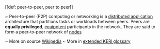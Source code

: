[[def: peer-to-peer, peer to peer]]

~ Peer-to-peer (P2P) computing or networking is a [distributed application](https://en.wikipedia.org/wiki/Distributed_application) architecture that partitions tasks or workloads between peers. Peers are **equally privileged**, [equipotent](https://en.wikipedia.org/wiki/Equipotent) participants in the network. They are said to form a peer-to-peer network of [nodes](https://en.wikipedia.org/wiki/Node_(networking))

~ More on source [Wikipedia](https://en.wikipedia.org/wiki/Peer-to-peer) 
~ More in <a href="https://weboftrust.github.io/WOT-terms/docs/glossary/peer-to-peer">extended KERI glossary</a>
